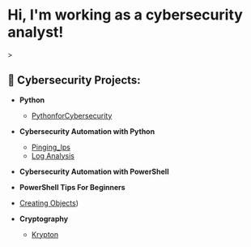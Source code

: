 <h1>Hi, I'm working as a cybersecurity analyst! </h1>
>
<h2>🔭 Cybersecurity Projects:</h2>


- <b>Python</b>
  - [PythonforCybersecurity](https://github.com/Cyberbird99/PythonforCybersecurity)
- <b>Cybersecurity Automation with Python</b>
  - [Pinging_Ips](https://github.com/Cyberbird99/Pinging_IPs)
  - [Log Analysis](https://github.com/Cyberbird99/Analyzing-Logs)
- <b>Cybersecurity Automation with PowerShell</b>
 
- <b>PowerShell Tips For Beginners</b>
- [Creating Objects](https://github.com/Cyberbird99/Analyzing-Logs))
- <b>Cryptography</b>
  - [Krypton](https://github.com/Cyberbird99/Krypton)
<!--
**Cyberbird99/Cyberbird99** is a ✨ _special_ ✨ repository because its `README.md` (this file) appears on your GitHub profile.

Here are some ideas to get you started:

- 🔭 I’m currently working on ...
- 🌱 I’m currently learning ...
- 👯 I’m looking to collaborate on ...
- 🤔 I’m looking for help with ...
- 💬 Ask me about ...
- 📫 How to reach me: ...
- 😄 Pronouns: ...
- ⚡ Fun fact: ...
-->
